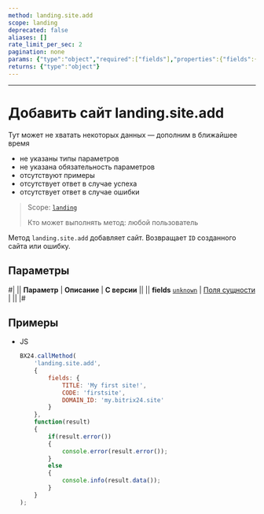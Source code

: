 ```yaml
---
method: landing.site.add
scope: landing
deprecated: false
aliases: []
rate_limit_per_sec: 2
pagination: none
params: {"type":"object","required":["fields"],"properties":{"fields":{"type":"object"}}}
returns: {"type":"object"}
---
```



---

# Добавить сайт landing.site.add



Тут может не хватать некоторых данных — дополним в ближайшее время







- не указаны типы параметров
- не указана обязательность параметров
- отсутствуют примеры
- отсутствует ответ в случае успеха
- отсутствует ответ в случае ошибки





> Scope: [`landing`](../../scopes/permissions.md)
>
> Кто может выполнять метод: любой пользователь

Метод `landing.site.add` добавляет сайт. Возвращает `ID` созданного сайта или ошибку.

## Параметры

#|
|| **Параметр** | **Описание** | **С версии** ||
|| **fields**
[`unknown`](../../data-types.md) | [Поля сущности](./base-fields.md) | ||
|#

## Примеры



- JS

    ```js
    BX24.callMethod(
        'landing.site.add',
        {
            fields: {
                TITLE: 'My first site!',
                CODE: 'firstsite',
                DOMAIN_ID: 'my.bitrix24.site'
            }
        },
        function(result)
        {
            if(result.error())
            {
                console.error(result.error());
            }
            else
            {
                console.info(result.data());
            }
        }
    );
    ```




